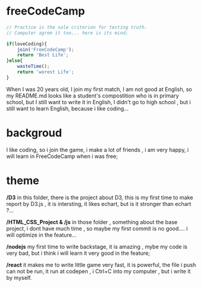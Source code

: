 # freeCodeCamp

```javascript
// Practice is the sole criterion for testing truth.
// Computer agree it too... here is its mind;

if(loveCoding){
	join('FreeCodeCamp');
	return 'Best Life';
}else{
	wasteTime();
	return 'worest Life';
}

```

When I was 20 years old, I join my first match, I am not good at English, so my README.md looks like a student's compostition who is in primary school, but I still want to write it in English, I didn't go to high school , but i still want to learn English, because i like coding...


# backgroud

I like coding, so i join the game, i make a lot of friends , i am very happy, i will learn in FreeCodeCamp when i was free;

# theme
 
**/D3** in this folder, there is the project about D3, this is my first time to make report by D3.js , it is intersting, it likes echart, but is it stronger than echart ?...

**/HTML_CSS_Project & /js** in those folder , something about the base project, i dont have much time , so maybe my first commit is no good.... i will optimize in the feature...

**/nodejs** my first time to write backstage, it is amazing , mybe my code is very bad, but i think i will learn it very good in the feature;

**/react** it makes me to write little game very fast, it is powerful, the file i push can not be run, it run at codepen , i Ctrl+C into my computer , but i write it by myself.

